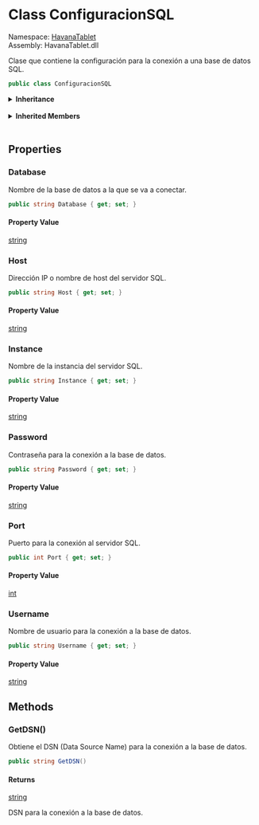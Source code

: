 # <a id="HavanaTablet_ConfiguracionSQL"></a> Class ConfiguracionSQL

Namespace: [HavanaTablet](HavanaTablet.md)  
Assembly: HavanaTablet.dll  

Clase que contiene la configuración para la conexión a una base de datos SQL.

```csharp
public class ConfiguracionSQL
```

<Details>
<Summary><strong>Inheritance</strong></Summary>

[object](https://learn.microsoft.com/dotnet/api/system.object) ← 
[ConfiguracionSQL](HavanaTablet.ConfiguracionSQL.md)

</Details><br>

<Details>
<Summary><strong>Inherited Members</strong></Summary>

[object.ToString\(\)](https://learn.microsoft.com/dotnet/api/system.object.tostring), 
[object.Equals\(object\)](https://learn.microsoft.com/dotnet/api/system.object.equals\#system\-object\-equals\(system\-object\)), 
[object.Equals\(object, object\)](https://learn.microsoft.com/dotnet/api/system.object.equals\#system\-object\-equals\(system\-object\-system\-object\)), 
[object.ReferenceEquals\(object, object\)](https://learn.microsoft.com/dotnet/api/system.object.referenceequals), 
[object.GetHashCode\(\)](https://learn.microsoft.com/dotnet/api/system.object.gethashcode), 
[object.GetType\(\)](https://learn.microsoft.com/dotnet/api/system.object.gettype), 
[object.MemberwiseClone\(\)](https://learn.microsoft.com/dotnet/api/system.object.memberwiseclone)

</Details><br>

## Properties

### <a id="HavanaTablet_ConfiguracionSQL_Database"></a> Database

Nombre de la base de datos a la que se va a conectar.

```csharp
public string Database { get; set; }
```

#### Property Value

 [string](https://learn.microsoft.com/dotnet/api/system.string)

### <a id="HavanaTablet_ConfiguracionSQL_Host"></a> Host

Dirección IP o nombre de host del servidor SQL.

```csharp
public string Host { get; set; }
```

#### Property Value

 [string](https://learn.microsoft.com/dotnet/api/system.string)

### <a id="HavanaTablet_ConfiguracionSQL_Instance"></a> Instance

Nombre de la instancia del servidor SQL.

```csharp
public string Instance { get; set; }
```

#### Property Value

 [string](https://learn.microsoft.com/dotnet/api/system.string)

### <a id="HavanaTablet_ConfiguracionSQL_Password"></a> Password

Contraseña para la conexión a la base de datos.

```csharp
public string Password { get; set; }
```

#### Property Value

 [string](https://learn.microsoft.com/dotnet/api/system.string)

### <a id="HavanaTablet_ConfiguracionSQL_Port"></a> Port

Puerto para la conexión al servidor SQL.

```csharp
public int Port { get; set; }
```

#### Property Value

 [int](https://learn.microsoft.com/dotnet/api/system.int32)

### <a id="HavanaTablet_ConfiguracionSQL_Username"></a> Username

Nombre de usuario para la conexión a la base de datos.

```csharp
public string Username { get; set; }
```

#### Property Value

 [string](https://learn.microsoft.com/dotnet/api/system.string)

## Methods

### <a id="HavanaTablet_ConfiguracionSQL_GetDSN"></a> GetDSN\(\)

Obtiene el DSN (Data Source Name) para la conexión a la base de datos.

```csharp
public string GetDSN()
```

#### Returns

 [string](https://learn.microsoft.com/dotnet/api/system.string)

DSN para la conexión a la base de datos.

